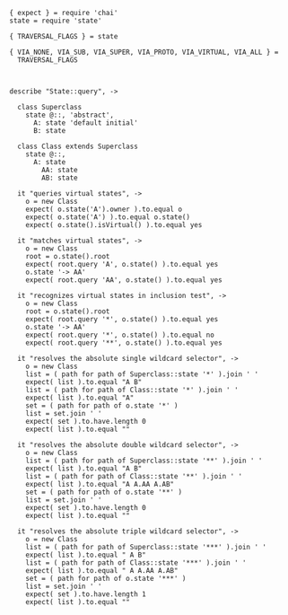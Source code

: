     { expect } = require 'chai'
    state = require 'state'

    { TRAVERSAL_FLAGS } = state

    { VIA_NONE, VIA_SUB, VIA_SUPER, VIA_PROTO, VIA_VIRTUAL, VIA_ALL } =
      TRAVERSAL_FLAGS



    describe "State::query", ->

      class Superclass
        state @::, 'abstract',
          A: state 'default initial'
          B: state

      class Class extends Superclass
        state @::,
          A: state
            AA: state
            AB: state

      it "queries virtual states", ->
        o = new Class
        expect( o.state('A').owner ).to.equal o
        expect( o.state('A') ).to.equal o.state()
        expect( o.state().isVirtual() ).to.equal yes

      it "matches virtual states", ->
        o = new Class
        root = o.state().root
        expect( root.query 'A', o.state() ).to.equal yes
        o.state '-> AA'
        expect( root.query 'AA', o.state() ).to.equal yes

      it "recognizes virtual states in inclusion test", ->
        o = new Class
        root = o.state().root
        expect( root.query '*', o.state() ).to.equal yes
        o.state '-> AA'
        expect( root.query '*', o.state() ).to.equal no
        expect( root.query '**', o.state() ).to.equal yes

      it "resolves the absolute single wildcard selector", ->
        o = new Class
        list = ( path for path of Superclass::state '*' ).join ' '
        expect( list ).to.equal "A B"
        list = ( path for path of Class::state '*' ).join ' '
        expect( list ).to.equal "A"
        set = ( path for path of o.state '*' )
        list = set.join ' '
        expect( set ).to.have.length 0
        expect( list ).to.equal ""

      it "resolves the absolute double wildcard selector", ->
        o = new Class
        list = ( path for path of Superclass::state '**' ).join ' '
        expect( list ).to.equal "A B"
        list = ( path for path of Class::state '**' ).join ' '
        expect( list ).to.equal "A A.AA A.AB"
        set = ( path for path of o.state '**' )
        list = set.join ' '
        expect( set ).to.have.length 0
        expect( list ).to.equal ""

      it "resolves the absolute triple wildcard selector", ->
        o = new Class
        list = ( path for path of Superclass::state '***' ).join ' '
        expect( list ).to.equal " A B"
        list = ( path for path of Class::state '***' ).join ' '
        expect( list ).to.equal " A A.AA A.AB"
        set = ( path for path of o.state '***' )
        list = set.join ' '
        expect( set ).to.have.length 1
        expect( list ).to.equal ""
